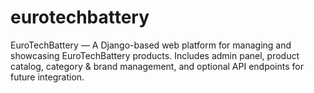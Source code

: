 # eurotechbattery
EuroTechBattery — A Django-based web platform for managing and showcasing EuroTechBattery products. Includes admin panel, product catalog, category &amp; brand management, and optional API endpoints for future integration.
